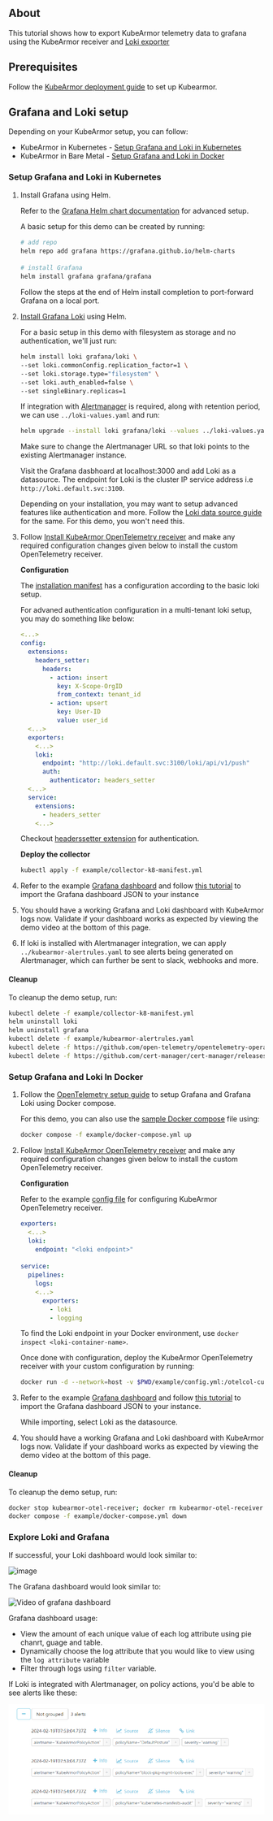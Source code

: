 ## About
This tutorial shows how to export KubeArmor telemetry data to grafana using the KubeArmor receiver and [Loki exporter](https://github.com/open-telemetry/opentelemetry-collector-contrib/tree/main/exporter/lokiexporter)

## Prerequisites
Follow the [KubeArmor deployment guide](https://github.com/kubearmor/KubeArmor/blob/main/getting-started/deployment_guide.md#L20-L19) to set up Kubearmor.

## Grafana and Loki setup
Depending on your KubeArmor setup, you can follow:
* KubeArmor in Kubernetes - [Setup Grafana and Loki in Kubernetes](#setup-grafana-and-loki-in-kubernetes)
* KubeArmor in Bare Metal - [Setup Grafana and Loki in Docker](#setup-grafana-and-loki-in-docker)

### Setup Grafana and Loki in Kubernetes
1. Install Grafana using Helm.

    Refer to the [Grafana Helm chart documentation](https://github.com/grafana/helm-charts/blob/main/charts/grafana/README.md) for advanced setup.

    A basic setup for this demo can be created by running:
    ```bash
    # add repo
    helm repo add grafana https://grafana.github.io/helm-charts

    # install Grafana
    helm install grafana grafana/grafana
    ```
    Follow the steps at the end of Helm install completion to port-forward Grafana on a local port.

2. [Install Grafana Loki](https://grafana.com/docs/loki/latest/installation/helm/install-scalable/) using Helm.

    For a basic setup in this demo with filesystem as storage and no authentication, we'll just run:
    ```bash
    helm install loki grafana/loki \
    --set loki.commonConfig.replication_factor=1 \
    --set loki.storage.type="filesystem" \
    --set loki.auth_enabled=false \
    --set singleBinary.replicas=1

    ```
    If integration with [Alertmanager](https://github.com/prometheus/alertmanager#install) is required, along with retention period, we can use `../loki-values.yaml` and run:
    ```bash
    helm upgrade --install loki grafana/loki --values ../loki-values.yaml
    ```
    Make sure to change the Alertmanager URL so that loki points to the existing Alertmanager instance.

    Visit the Grafana dasbhoard at localhost:3000 and add Loki as a datasource. The endpoint for Loki is the cluster IP service address i.e `http://loki.default.svc:3100`.

    Depending on your installation, you may want to setup advanced features like authentication and more. Follow the [Loki data source guide](https://grafana.com/docs/grafana/latest/datasources/loki/) for the same. For this demo, you won't need this.

3. Follow [Install KubeArmor OpenTelemetry receiver](./tutorial.md#collector-in-kubernetes-environment) and make any required configuration changes given below to install the custom OpenTelemetry receiver.

    **Configuration**

    The [installation manifest](../collector-k8-manifest.yml) has a configuration according to the basic loki setup.

    For advaned authentication configuration in a multi-tenant loki setup, you may do something like below:
    ```yaml
    <...>
    config:
      extensions:
        headers_setter:
          headers:
            - action: insert
              key: X-Scope-OrgID
              from_context: tenant_id
            - action: upsert
              key: User-ID
              value: user_id
      <...>
      exporters:
        <...>
        loki:
          endpoint: "http://loki.default.svc:3100/loki/api/v1/push"
          auth:
            authenticator: headers_setter
      <...>
      service:
        extensions:
          - headers_setter
        <...>
    ```

    Checkout [headerssetter extension](http://github.com/open-telemetry/opentelemetry-collector-contrib/extension/headers) for authentication.

    **Deploy the collector**
    ```bash
    kubectl apply -f example/collector-k8-manifest.yml
    ```

4. Refer to the example [Grafana dashboard](../grafana_dashboard.json) and follow [this tutorial](https://grafana.com/docs/grafana/latest/dashboards/manage-dashboards/#import-a-dashboard) to import the Grafana dashboard JSON to your instance

5. You should have a working Grafana and Loki dashboard with KubeArmor logs now. Validate if your dashboard works as expected by viewing the demo video at the bottom of this page.

6. If loki is installed with Alertmanager integration, we can apply `../kubearmor-alertrules.yaml` to see alerts being generated on Alertmanager, which can further be sent to slack, webhooks and more.

#### Cleanup
To cleanup the demo setup, run:
```bash
kubectl delete -f example/collector-k8-manifest.yml
helm uninstall loki
helm uninstall grafana
kubectl delete -f example/kubearmor-alertrules.yaml
kubectl delete -f https://github.com/open-telemetry/opentelemetry-operator/releases/latest/download/opentelemetry-operator.yaml
kubectl delete -f https://github.com/cert-manager/cert-manager/releases/latest/download/cert-manager.yaml
```

### Setup Grafana and Loki In Docker
1. Follow the [OpenTelemetry setup guide](https://grafana.com/docs/opentelemetry/collector/send-logs-to-loki/) to setup Grafana and Grafana Loki using Docker compose.

    For this demo, you can also use the [sample Docker compose](../docker-compose.yml) file using:
    ```bash
    docker compose -f example/docker-compose.yml up
    ```

2. Follow [Install KubeArmor OpenTelemetry receiver](./tutorial.md#collector-on-bare-metal) and make any required configuration changes given below to install the custom OpenTelemetry receiver.

    **Configuration**

    Refer to the example [config file](../config.yml) for configuring KubeArmor OpenTelemetry receiver.
     ```yaml
     exporters:
       <...>
       loki:
         endpoint: "<loki endpoint>"

     service:
       pipelines:
         logs:
         <...>
           exporters:
             - loki
             - logging
     ```
   To find the Loki endpoint in your Docker environment, use `docker inspect <loki-container-name>`.

   Once done with configuration, deploy the KubeArmor OpenTelemetry receiver with your custom configuration by running:
   ```bash
   docker run -d --network=host -v $PWD/example/config.yml:/otelcol-custom/config.yml --name=kubearmor-otel-receiver kubearmor/otel-receiver:latest
   ```

3. Refer to the example [Grafana dashboard](../grafana_dashboard.json) and follow [this tutorial](https://grafana.com/docs/grafana/latest/dashboards/manage-dashboards/#import-a-dashboard) to import the Grafana dashboard JSON to your instance.

    While importing, select Loki as the datasource.

4. You should have a working Grafana and Loki dashboard with KubeArmor logs now. Validate if your dashboard works as expected by viewing the demo video at the bottom of this page.

#### Cleanup
To cleanup the demo setup, run:
```bash
docker stop kubearmor-otel-receiver; docker rm kubearmor-otel-receiver
docker compose -f example/docker-compose.yml down
```

### Explore Loki and Grafana
If successful, your Loki dashboard would look similar to:

![image](https://user-images.githubusercontent.com/59079323/235289951-6842da6f-a020-4723-81f6-02bae0987d1c.png)

The Grafana dashboard would look similar to:

![Video of grafana dashboard](https://1drv.ms/v/s!AqdT9dah_scBkD5QWHz--sK7acwZ?e=cmty14)

Grafana dashboard usage:
- View the amount of each unique value of each log attribute using pie chanrt, guage and table.
- Dynamically choose the log attribute that you would like to view using the `log attribute` variable
- Filter through logs using `filter` variable.

If Loki is integrated with Alertmanager, on policy actions, you'd be able to see alerts like these:

![image](../alerts.png)
